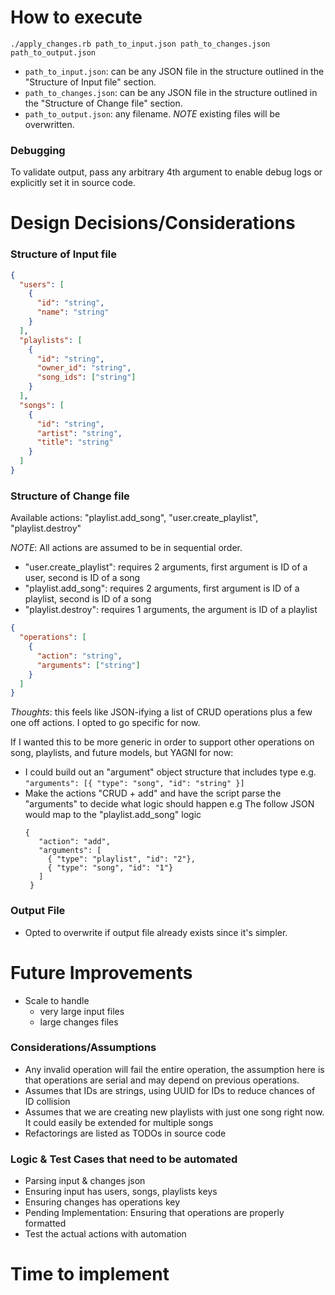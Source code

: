 # How to execute

`./apply_changes.rb path_to_input.json path_to_changes.json path_to_output.json`

- `path_to_input.json`: can be any JSON file in the structure outlined in the "Structure of Input file" section.
- `path_to_changes.json`: can be any JSON file in the structure outlined in the "Structure of Change file" section.
- `path_to_output.json`: any filename. _NOTE_ existing files will be overwritten.

### Debugging

To validate output, pass any arbitrary 4th argument to enable debug logs or explicitly set it in source code.

# Design Decisions/Considerations

### Structure of Input file

```json
{
  "users": [
    {
      "id": "string",
      "name": "string"
    }
  ],
  "playlists": [
    {
      "id": "string",
      "owner_id": "string",
      "song_ids": ["string"]
    }
  ],
  "songs": [
    {
      "id": "string",
      "artist": "string",
      "title": "string"
    }
  ]
}
```

### Structure of Change file

Available actions: "playlist.add_song", "user.create_playlist", "playlist.destroy"

_NOTE_: All actions are assumed to be in sequential order.

- "user.create_playlist": requires 2 arguments, first argument is ID of a user, second is ID of a song
- "playlist.add_song": requires 2 arguments, first argument is ID of a playlist, second is ID of a song
- "playlist.destroy": requires 1 arguments, the argument is ID of a playlist

```json
{
  "operations": [
    {
      "action": "string",
      "arguments": ["string"]
    }
  ]
}
```

_Thoughts_: this feels like JSON-ifying a list of CRUD operations plus a few one off actions. I opted to go specific for now.

If I wanted this to be more generic in order to support other
operations on song, playlists, and future models, but YAGNI for now:

- I could build out an "argument" object structure that includes type
  e.g. `"arguments": [{ "type": "song", "id": "string" }]`
- Make the actions "CRUD + add" and have the script parse the "arguments"
  to decide what logic should happen
  e.g
  The follow JSON would map to the "playlist.add_song" logic
  ```
  {
     "action": "add",
     "arguments": [
       { "type": "playlist", "id": "2"},
       { "type": "song", "id": "1"}
     ]
   }
  ```

### Output File

- Opted to overwrite if output file already exists since it's simpler.

# Future Improvements

- Scale to handle
  - very large input files
  - large changes files

### Considerations/Assumptions

- Any invalid operation will fail the entire operation, the assumption here is that operations are serial and may depend on previous operations.
- Assumes that IDs are strings, using UUID for IDs to reduce chances of ID collision
- Assumes that we are creating new playlists with just one song right now. It could easily be extended for multiple songs
- Refactorings are listed as TODOs in source code

### Logic & Test Cases that need to be automated

- Parsing input & changes json
- Ensuring input has users, songs, playlists keys
- Ensuring changes has operations key
- Pending Implementation: Ensuring that operations are properly formatted
- Test the actual actions with automation

# Time to implement
